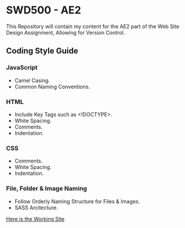 # SWD500 - AE2

This Repository will contain my content for the AE2 part of the Web Site Design Assignment, Allowing for Version Control.

## Coding Style Guide

### JavaScript

* Camel Casing.
* Common Naming Conventions.

### HTML

* Include Key Tags such as <!DOCTYPE>.
* White Spacing.
* Comments.
* Indentation.

### CSS

* Comments.
* White Spacing.
* Indentation.


### File, Folder & Image Naming

* Follow Orderly Naming Structure for Files & Images.
* SASS Arcitecture.

 
[Here is the Working Site](https://rynjnes.github.io/swd500-ae2/pages/index.html)
